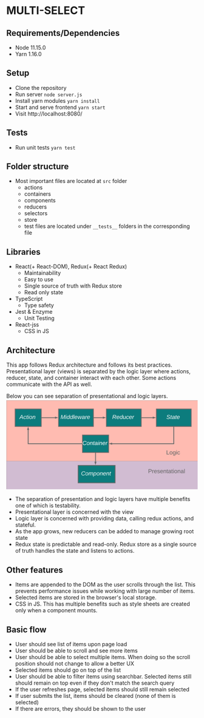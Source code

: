 # MULTI-SELECT

## Requirements/Dependencies

- Node 11.15.0
- Yarn 1.16.0

## Setup

- Clone the repository
- Run server `node server.js`
- Install yarn modules `yarn install`
- Start and serve frontend `yarn start`
- Visit http://localhost:8080/

## Tests

- Run unit tests `yarn test`

## Folder structure

- Most important files are located at `src` folder
  - actions
  - containers
  - components
  - reducers
  - selectors
  - store
  - test files are located under `__tests__` folders in the corresponding file

## Libraries

- React(+ React-DOM), Redux(+ React Redux)
  - Maintainability
  - Easy to use
  - Single source of truth with Redux store
  - Read only state
- TypeScript
  - Type safety
- Jest & Enzyme
  - Unit Testing
- React-jss
  - CSS in JS

## Architecture

This app follows Redux architecture and follows its best practices. Presentational layer (views) is separated by the logic layer where actions, reducer, state, and container interact with each other. Some actions communicate with the API as well.

Below you can see separation of presentational and logic layers.
![Redux cycle](./architecture.png)

- The separation of presentation and logic layers have multiple benefits one of which is testability.
- Presentational layer is concerned with the view
- Logic layer is concerned with providing data, calling redux actions, and stateful.
- As the app grows, new reducers can be added to manage growing root state
- Redux state is predictable and read-only. Redux store as a single source of truth handles the state and listens to actions.

## Other features

- Items are appended to the DOM as the user scrolls through the list. This prevents performance issues while working with large number of items.
- Selected items are stored in the browser's local storage.
- CSS in JS. This has multiple benefits such as style sheets are created only when a component mounts.

## Basic flow

- User should see list of items upon page load
- User should be able to scroll and see more items
- User should be able to select multiple items. When doing so the scroll position should not change to allow a better UX
- Selected items should go on top of the list
- User should be able to filter items using searchbar. Selected items still should remain on top even if they don't match the search query
- If the user refreshes page, selected items should still remain selected
- If user submits the list, items should be cleared (none of them is selected)
- If there are errors, they should be shown to the user

